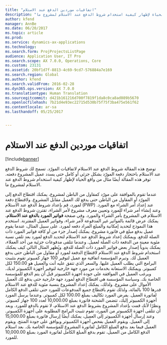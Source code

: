 ```yaml
---
title: "اتفاقيات موردين الدفع عند الاستلام"
description: "توضح هذه المقالة شروط الدفع عند الاستلام لاتفاقيات المورّد. تسمح لك شروط الدفع عند الاستلام باحتجاز دفعة المورّد بشكل جزئي أو كامل حتى يسدد عميل المشروع دفعته. توفر هذه المقالة أيضًا مثال من واقع الحياة لإظهار كيفية استخدام شروط الدفع عند الاستلام لمشروع ما."
author: kfend
manager: AnnBe
ms.date: 06/20/2017
ms.topic: article
ms.prod: 
ms.service: dynamics-ax-applications
ms.technology: 
ms.search.form: ProjProjectsListPage
audience: Application User, IT Pro
ms.search.scope: AX 7.0.0, Operations, Core
ms.custom: 23131
ms.assetid: 20bf1d7f-8813-4c69-9cd7-576884a7e169
ms.search.region: Global
ms.author: kfend
ms.search.validFrom: 2016-02-28
ms.dyn365.ops.version: AX 7.0.0
ms.translationtype: Human Translation
ms.sourcegitcommit: d421b161216d700f7819f1da8c0ca8ad089b5670
ms.openlocfilehash: 7b21d4e93ec22715d530b75f75f3ba475e561f62
ms.contentlocale: ar-sa
ms.lasthandoff: 05/25/2017


---
```


# <a name="pay-when-paid-vendor-agreements"></a>اتفاقيات موردين الدفع عند الاستلام

[!include[banner](../includes/banner.md)]


توضح هذه المقالة شروط الدفع عند الاستلام لاتفاقيات المورّد. تسمح لك شروط الدفع عند الاستلام باحتجاز دفعة المورّد بشكل جزئي أو كامل حتى يسدد عميل المشروع دفعته. توفر هذه المقالة أيضًا مثال من واقع الحياة لإظهار كيفية استخدام شروط الدفع عند الاستلام لمشروع ما.

عندما تقوم بالموافقة على مورّد كمقاول من الباطن لمشروع، يمكنك اقتطاع الدفع إلى المورّد أو المقاول من الباطن حتى يدفع لك العميل مقابل المشروع. ولاقتطاع دفعة لمورد، قم بإعداد شروط الدفع عند الاستلام (PWP) عند إعداد أمر الشراء مع المورد. وعند إنشاء أمر شراء للمورد وتعيين معرف مشروع لأمر الشراء، تقترن شروط الدفع عند الاستلام في المشروع بأمر الشراء والمورد. وفي صفحة **فواتير المورد بالدفع عند الاستلام**، يمكنك عرض قائمة بالفواتير غير المدفوعة لأمر شراء، وفواتير العميل المقترنة. استخدم هذا النموذج لتحديد إمكانية والمبلغ المراد دفعه لمورد. على سبيل المثال، عندما يقوم عميل بدفع مبلغ في فاتورة مشروع، يمكنك إصدار جزء من أو كافة فواتير المورد ذات الصلة للدفع. ويمكنك إعداد شروط الدفع عند الاستلام لتحديد الدفع لمورد بعد تلقي نسبة مئوية معينة من الدفعة ذات الصلة لعميل. وعندما تتلقى مدفوعات جزئية من أحد العملاء، يمكنك يدوياً إصدار بعض فواتير المورد ذات الصلة للدفع. ويُظهر المثال التالي كيف يمكنك استخدام شروط الدفع عند الاستلام لاقتطاع الدفعة لمورد أو مقاول من الباطن حتى يدفع العميل لك. وتبرم المؤسسة اتفاقية مع عميل لتوفير 100 جهاز كمبيوتر تقوم بتثبيت البرامج التي يطلب العميل عليها. والسعر الذي تتفق عليه أنت والعميل هو 150.00 لكل كمبيوتر. ويمكنك الاستعانة بخدمات من مورد جهة خارجية لتوفير أجهزة الكمبيوتر لديك. ويرغب العميل في الموافقة على جودة أجهزة الكمبيوتر قبل أن يتم الدفع للمؤسسة الخاصة بك. وسياسة المؤسسة هي اقتطاع الدفع لمورد جهة خارجية حتى يدفع لك العميل الأموال على مشروع. ولذلك، يمكنك إعداد المشروع بنسبة مئوية للدفع عند الاستلام قدرها 100 بالمائة، ولذلك تقوم باقتطاع جميع المدفوعات للمورد حتى تتلقى الدفع الكامل لفاتورة العميل. يفرض المورد تكاليف بمبلغ 100.00 لكل كمبيوتر. وعندما يرسل المورد أجهزة الكمبيوتر إليك، تتضمن الشحنة فاتورة بمبلغ 10,000.00 لعدد 100 جهاز كمبيوتر. ونظرًا لأنك قمت بإعداد المشروع بشروط الدفع عند الاستلام، لا تقوم بالدفع للمورد. وبعد أن تتلقى أجهزة الكمبيوتر من المورد، تقوم تثبيت البرامج المطلوبة على أجهزة الكمبيوتر. وعند إرسال أجهزة الكمبيوتر إلى العميل، يمكنك أيضًا إرسال فاتورة بمبلغ 15,000.00 إلى العميل. ويقوم العميل بفحص أجهزة الكمبيوتر ويوافق على جودة المنتج. ويقوم العميل فيما بعد بدفع المبلغ الكامل لفاتورة المشروع للمؤسسة الخاصة بك. بعد استلام الدفع الكامل من العميل، تقوم بدفع المبلغ الكامل لفاتورة المورد بمبلغ 10,000.00 للمورد.




